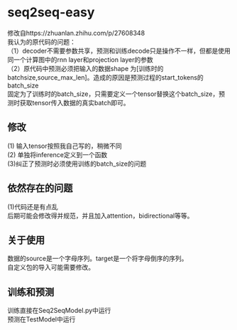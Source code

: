 # seq2seq-easy

修改自https://zhuanlan.zhihu.com/p/27608348  
我认为的原代码的问题：  
（1）decoder不需要参数共享，预测和训练decode只是操作不一样，但都是使用同一个计算图中的rnn layer和projection layer的参数  
（2）原代码中预测必须把输入的数据shape 为[训练时的batchsize,source_max_len]。造成的原因是预测过程的start_tokens的batch_size  
固定为了训练时的batch_size，只需要定义一个tensor替换这个batch_size，预测时获取tensor传入数据的真实batch即可。  
## 修改  
(1) 输入tensor按照我自己写的，稍微不同  
(2) 单独将inference定义到一个函数  
(3)纠正了预测时必须使用训练的batch_size的问题  

## 依然存在的问题  
(1)代码还是有点乱  
后期可能会修改得并规范，并且加入attention，bidirectional等等。  

## 关于使用
数据的source是一个字母序列。target是一个将字母倒序的序列。  
自定义包的导入可能需要修改。 

## 训练和预测
训练直接在Seq2SeqModel.py中运行  
预测在TestModel中运行

